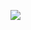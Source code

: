 ![](https://www.nta.go.jp/tmp/acc799dc-3a32-4196-8c69-d43e42a424e7/images/af65e440ea1d64f3d2a35165cc79abf6f32e9fc700d7ff98a6dcee46a5b24320.jpg)